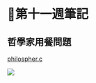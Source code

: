 # 📖第十一週筆記

## 哲學家用餐問題

[philospher.c](https://github.com/nohano1l/sp109b/blob/main/note/week11/philospher.c)

![](https://nohano1l.github.io/sp109b/note/week11/picture/1.png)
